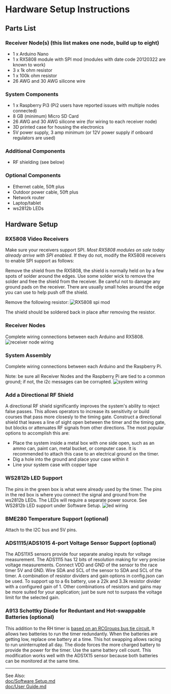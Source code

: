 # Hardware Setup Instructions

## Parts List

### Receiver Node(s) (this list makes one node, build up to eight)
* 1 x Arduino Nano
* 1 x RX5808 module with SPI mod (modules with date code 20120322 are known to work)
* 3 x 1k ohm resistor
* 1 x 100k ohm resistor
* 26 AWG and 30 AWG silicone wire

### System Components
* 1 x Raspberry Pi3 (Pi2 users have reported issues with multiple nodes connected)
* 8 GB (minimum) Micro SD Card
* 26 AWG and 30 AWG silicone wire (for wiring to each receiver node)
* 3D printed case for housing the electronics
* 5V power supply, 3 amp minimum (or 12V power supply if onboard regulators are used)

### Additional Components
* RF shielding (see below)

### Optional Components
* Ethernet cable, 50ft plus
* Outdoor power cable, 50ft plus
* Network router
* Laptop/tablet
* ws2812b LEDs

## Hardware Setup

### RX5808 Video Receivers
Make sure your receivers support SPI. *Most RX5808 modules on sale today already arrive with SPI enabled.* If they do not, modify the RX5808 receivers to enable SPI support as follows:

Remove the shield from the RX5808, the shield is normally held on by a few spots of solder around the edges. Use some solder wick to remove the solder and free the shield from the receiver. Be careful not to damage any ground pads on the receiver. There are usually small holes around the edge you can use to help push off the shield.

Remove the following resistor:
![RX5808 spi mod](img/rx5808-new-top.jpg)

The shield should be soldered back in place after removing the resistor.

### Receiver Nodes
Complete wiring connections between each Arduino and RX5808.
![receiver node wiring](img/Receivernode.png)


### System Assembly
Complete wiring connections between each Arduino and the Raspberry Pi.

Note: be sure all Receiver Nodes and the Raspberry Pi are tied to a common ground; if not, the i2c messages can be corrupted.
![system wiring](img/D5-i2c.png)

### Add a Directional RF Shield
A directional RF shield significantly improves the system's ability to reject false passes. This allows operators to increase its sensitivity or build courses that pass more closesly to the timing gate. Construct a directional shield that leaves a line of sight open between the timer and the timing gate, but blocks or attenuates RF signals from other directions. The most popular options to accomplish this are:
* Place the system inside a metal box with one side open, such as an ammo can, paint can, metal bucket, or computer case. It is recommended to attach this case to an electrical ground on the timer.
* Dig a hole into the ground and place your case within it
* Line your system case with copper tape

### WS2812b LED Support
The pins in the green box is what were already used by the timer. The pins in the red box is where you connect the signal and ground from the ws2812b LEDs.  The LEDs will require a separate power source. See WS2812b LED support under Software Setup.
![led wiring](img/GPIO.jpg)

### BME280 Temperature Support (optional)
Attach to the I2C bus and 5V pins.

### ADS1115/ADS1015 4-port Voltage Sensor Support (optional)
The ADS11X5 sensors provide four separate analog inputs for voltage measurement. The ADS1115 has 12 bits of resolution making for very precise voltage measurements. 
Connect VDD and GND of the sensor to the race timer 5V and GND. Wire SDA and SCL of the sensor to SDA and SCL of the timer. 
A combination of resistor dividers and gain options in config.json can be used. To support up to a 6s battery, use a 22k and 3.3k resistor divider with a configured gain of 1. 
Other combinations of resistors and gains may be more suited for your application; just be sure not to surpass the voltage limit for the selected gain.

### A913 Schottky Diode for Reduntant and Hot-swappable Batteries (optional)
This addition to the RH timer is [based on an RCGroups bus tie circuit.]( https://www.rcgroups.com/forums/showthread.php?1854050-Simple-Bus-Tie-Circuit-using-Schottky-Diodes "RCGroups Bus Tie Circuit")
It allows two batteries to run the timer redundantly. When the batteries are getting low, replace one battery at a time. This hot swapping allows racing to run uninterrupted all day. 
The diode forces the more charged battery to provide the power for the timer. Use the same battery cell count.
This modification works well with the ADS1X15 sensor because both batteries can be monitored at the same time. 

-----------------------------

See Also:  
[doc/Software Setup.md](Software%20Setup.md)  
[doc/User Guide.md](User%20Guide.md)
